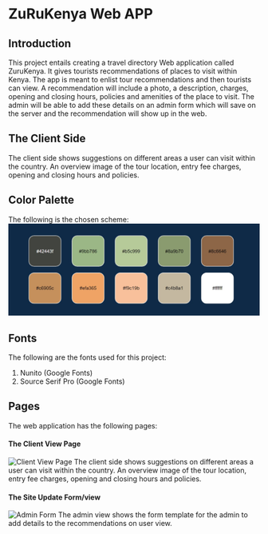 # ZuRuKenya Web APP

## Introduction
This project entails creating a travel directory Web application called ZuruKenya. It gives tourists recommendations of places to visit within Kenya. The app is meant to enlist tour recommendations and then tourists can view. A recommendation will include a photo, a description, charges, opening and closing hours, policies and amenities of the place to visit. The admin will be able to add these details on an admin form which will save on the server and the recommendation will show up in the web.

## The Client Side
The client side shows suggestions on different areas a user can visit within the country. An overview image of the tour location, entry fee charges, opening and closing hours and policies.

## Color Palette
The following is the chosen scheme:
![Color Palette](./themecolors.jpeg)

## Fonts
The following are the fonts used for this project:


1. Nunito (Google Fonts)
1. Source Serif Pro (Google Fonts)

## Pages
The web application has the following pages:

#### The Client View Page
![Client View Page](./images/clientview.jpeg)
The client side shows suggestions on different areas a user can visit within the country. An overview image of the tour location, entry fee charges, opening and closing hours and policies.

#### The Site Update Form/view
![Admin Form](./images/adminform.jpeg)
The admin view shows the form template for the admin to add details to the recommendations on user view. 



